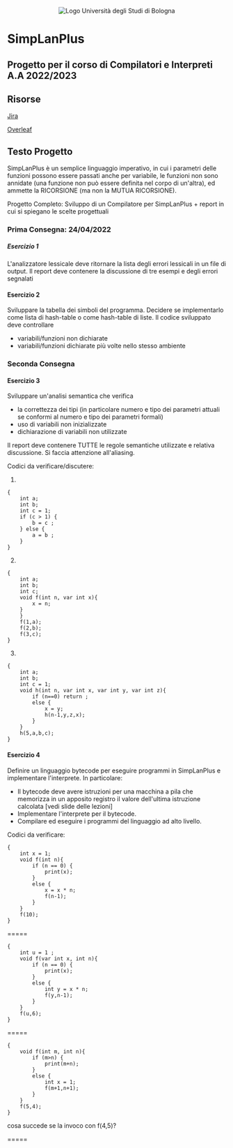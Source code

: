 <p align="center">
  <img src="https://www.unibo.it/it/immagini/1_UNIBO_Ateneo_vert_pos.jpg/@@images/51c830e4-97ca-4516-bdf8-64ea327bdab3.jpeg" alt="Logo Università degli Studi di Bologna"/>
</p>

# SimpLanPlus

## Progetto per il corso di Compilatori e Interpreti A.A 2022/2023
## Risorse
[Jira](https://aleben.atlassian.net/jira/software/projects/PCEI/boards/5)

[Overleaf](https://www.overleaf.com/project/625310dd16f686f54fcb6837)

## Testo Progetto

SimpLanPlus è un semplice linguaggio imperativo, in cui i parametri delle
funzioni possono essere passati anche per variabile, le funzioni non sono annidate
(una funzione non può essere definita nel corpo di un'altra), ed ammette
la RICORSIONE (ma non la MUTUA RICORSIONE). 

Progetto Completo: Sviluppo di un Compilatore per SimpLanPlus + report in cui si 
spiegano le scelte progettuali

### Prima Consegna: 24/04/2022

##### Esercizio 1
L'analizzatore lessicale deve ritornare la lista degli errori lessicali in un file 
di output. Il report deve contenere la discussione di tre esempi e degli errori segnalati

#### Esercizio 2
Sviluppare la tabella dei simboli del programma. Decidere se implementarlo come 
lista di hash-table o come hash-table di liste.
Il codice sviluppato deve controllare

* variabili/funzioni non dichiarate
* variabili/funzioni dichiarate più volte nello stesso ambiente 

### Seconda Consegna

#### Esercizio 3
Sviluppare un'analisi semantica che verifica 
* la correttezza dei tipi (in particolare numero e tipo dei parametri attuali 
  se conformi al numero e tipo dei parametri formali)
* uso di variabili non inizializzate
* dichiarazione di variabili non utilizzate

Il report deve contenere TUTTE le regole semantiche utilizzate e relativa discussione.
Si faccia attenzione all'aliasing.

Codici da verificare/discutere:

1) 
```
{
	int a; 
	int b; 
	int c = 1;
	if (c > 1) { 
		b = c ; 
	} else { 
		a = b ; 
	}
}
```

2) 
```
{
	int a; 
	int b; 
	int c;
	void f(int n, var int x){ 
		x = n;
	} 
	}
	f(1,a);
	f(2,b);
	f(3,c);
}
```

3)
```
{
	int a;
	int b;
	int c = 1;
	void h(int n, var int x, var int y, var int z){ 
		if (n==0) return ; 
		else {
			x = y;
			h(n-1,y,z,x);
		} 
	}
	h(5,a,b,c);
}
```

#### Esercizio 4
Definire un linguaggio bytecode per eseguire programmi in SimpLanPlus
e implementare l'interprete. In particolare:

*  Il bytecode deve avere istruzioni per una macchina a pila che memorizza in un 
   apposito registro il valore dell'ultima istruzione calcolata [vedi slide delle lezioni]
*  Implementare l'interprete per il bytecode.
*  Compilare ed eseguire i programmi del linguaggio ad alto livello.


Codici da verificare:
```
{
	int x = 1;
	void f(int n){ 
		if (n == 0) {
			print(x);
		}
		else {
			x = x * n;
			f(n-1);
		}	
	}
	f(10);
}
```
=====
```
{
	int u = 1 ;
	void f(var int x, int n){ 
		if (n == 0) {
			print(x);
		}
		else {
			int y = x * n;
			f(y,n-1);
		}	
	}
	f(u,6);
}
```
=====
```
{
	void f(int m, int n){
		if (m>n) {
			print(m+n);
		}
		else {
			int x = 1;
			f(m+1,n+1);
		}
	}
	f(5,4);
}
```
cosa succede se la invoco con f(4,5)?

=====
